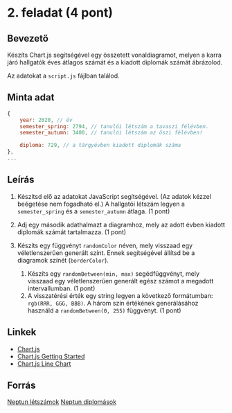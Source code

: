 # 2. feladat (4 pont)

## Bevezető

Készíts Chart.js segítségével egy összetett vonaldiagramot, melyen a karra járó hallgatók éves átlagos számát és a kiadott diplomák számát ábrázolod.

Az adatokat a `script.js` fájlban találod.

## Minta adat

```javascript
{
    year: 2020, // év
    semester_spring: 2794, // tanulói létszám a tavaszi félévben.
    semester_autumn: 3400, // tanulói létszám az őszi félévben!

    diploma: 729, // a tárgyévben kiadott diplomák száma
},
...
```

## Leírás

1. Készítsd elő az adatokat JavaScript segítségével. (Az adatok kézzel beégetése nem fogadható el.) A hallgatói létszám legyen a `semester_spring` és a `semester_autumn` átlaga. (1 pont)
2. Adj egy második adathalmazt a diagramhoz, mely az adott évben kiadott diplomák számát tartalmazza. (1 pont)
3. Készíts egy függvényt `randomColor` néven, mely visszaad egy véletlenszerűen generált színt. Ennek segítségével állítsd be a diagramok színét (`borderColor`).
   
    1. Készíts egy `randomBetween(min, max)` segédfüggvényt, mely visszaad egy véletlenszerűen generált egész számot a megadott intervallumban. (1 pont)
    2. A visszatérési érték egy string legyen a következő formátumban: `rgb(RRR, GGG, BBB)`. A három szín értékének generálásához használd a `randomBetween(0, 255)` függvényt. (1 pont)

## Linkek

-   [Chart.js](https://www.chartjs.org/)
-   [Chart.js Getting Started](https://www.chartjs.org/docs/latest/getting-started/)
-   [Chart.js Line Chart](https://www.chartjs.org/docs/latest/charts/line.html)

## Forrás

[Neptun létszámok](https://neptun.elte.hu/VcShowReport/Index/341?skey=kEK61DN0NsNzQ5BjUmDpbFAn)
[Neptun diplomások](https://neptun.elte.hu/VcShowReport/Index/1081?skey=wGndIbbp4mOhmWbx1nDQoOsZ)
